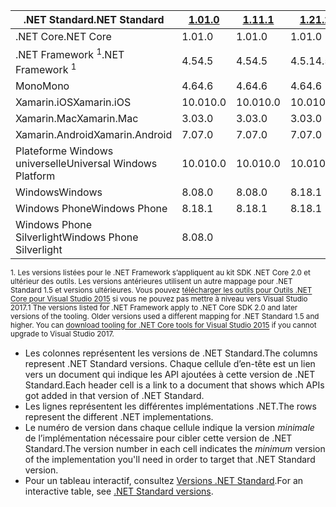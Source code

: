 | <span data-ttu-id="1c0f6-101">.NET Standard</span><span class="sxs-lookup"><span data-stu-id="1c0f6-101">.NET Standard</span></span>              | <span data-ttu-id="1c0f6-102">[1.0]</span><span class="sxs-lookup"><span data-stu-id="1c0f6-102">[1.0]</span></span> | <span data-ttu-id="1c0f6-103">[1.1]</span><span class="sxs-lookup"><span data-stu-id="1c0f6-103">[1.1]</span></span>  | <span data-ttu-id="1c0f6-104">[1.2]</span><span class="sxs-lookup"><span data-stu-id="1c0f6-104">[1.2]</span></span> | <span data-ttu-id="1c0f6-105">[1.3]</span><span class="sxs-lookup"><span data-stu-id="1c0f6-105">[1.3]</span></span> | <span data-ttu-id="1c0f6-106">[1.4]</span><span class="sxs-lookup"><span data-stu-id="1c0f6-106">[1.4]</span></span> | <span data-ttu-id="1c0f6-107">[1.5]</span><span class="sxs-lookup"><span data-stu-id="1c0f6-107">[1.5]</span></span>      | <span data-ttu-id="1c0f6-108">[1.6]</span><span class="sxs-lookup"><span data-stu-id="1c0f6-108">[1.6]</span></span>      | <span data-ttu-id="1c0f6-109">[2.0]</span><span class="sxs-lookup"><span data-stu-id="1c0f6-109">[2.0]</span></span>      |
|----------------------------|-------|--------|-------|-------|-------|------------|------------|------------|
| <span data-ttu-id="1c0f6-110">.NET Core</span><span class="sxs-lookup"><span data-stu-id="1c0f6-110">.NET Core</span></span>                  | <span data-ttu-id="1c0f6-111">1.0</span><span class="sxs-lookup"><span data-stu-id="1c0f6-111">1.0</span></span>   | <span data-ttu-id="1c0f6-112">1.0</span><span class="sxs-lookup"><span data-stu-id="1c0f6-112">1.0</span></span>    | <span data-ttu-id="1c0f6-113">1.0</span><span class="sxs-lookup"><span data-stu-id="1c0f6-113">1.0</span></span>   | <span data-ttu-id="1c0f6-114">1.0</span><span class="sxs-lookup"><span data-stu-id="1c0f6-114">1.0</span></span>   | <span data-ttu-id="1c0f6-115">1.0</span><span class="sxs-lookup"><span data-stu-id="1c0f6-115">1.0</span></span>   | <span data-ttu-id="1c0f6-116">1.0</span><span class="sxs-lookup"><span data-stu-id="1c0f6-116">1.0</span></span>        | <span data-ttu-id="1c0f6-117">1.0</span><span class="sxs-lookup"><span data-stu-id="1c0f6-117">1.0</span></span>        | <span data-ttu-id="1c0f6-118">2.0</span><span class="sxs-lookup"><span data-stu-id="1c0f6-118">2.0</span></span>        |
| <span data-ttu-id="1c0f6-119">.NET Framework <sup>1</sup></span><span class="sxs-lookup"><span data-stu-id="1c0f6-119">.NET Framework <sup>1</sup></span></span>| <span data-ttu-id="1c0f6-120">4.5</span><span class="sxs-lookup"><span data-stu-id="1c0f6-120">4.5</span></span>   | <span data-ttu-id="1c0f6-121">4.5</span><span class="sxs-lookup"><span data-stu-id="1c0f6-121">4.5</span></span>    | <span data-ttu-id="1c0f6-122">4.5.1</span><span class="sxs-lookup"><span data-stu-id="1c0f6-122">4.5.1</span></span> | <span data-ttu-id="1c0f6-123">4.6</span><span class="sxs-lookup"><span data-stu-id="1c0f6-123">4.6</span></span>   | <span data-ttu-id="1c0f6-124">4.6.1</span><span class="sxs-lookup"><span data-stu-id="1c0f6-124">4.6.1</span></span> | <span data-ttu-id="1c0f6-125">4.6.1</span><span class="sxs-lookup"><span data-stu-id="1c0f6-125">4.6.1</span></span>      | <span data-ttu-id="1c0f6-126">4.6.1</span><span class="sxs-lookup"><span data-stu-id="1c0f6-126">4.6.1</span></span>      | <span data-ttu-id="1c0f6-127">4.6.1</span><span class="sxs-lookup"><span data-stu-id="1c0f6-127">4.6.1</span></span>      |
| <span data-ttu-id="1c0f6-128">Mono</span><span class="sxs-lookup"><span data-stu-id="1c0f6-128">Mono</span></span>                       | <span data-ttu-id="1c0f6-129">4.6</span><span class="sxs-lookup"><span data-stu-id="1c0f6-129">4.6</span></span>   | <span data-ttu-id="1c0f6-130">4.6</span><span class="sxs-lookup"><span data-stu-id="1c0f6-130">4.6</span></span>    | <span data-ttu-id="1c0f6-131">4.6</span><span class="sxs-lookup"><span data-stu-id="1c0f6-131">4.6</span></span>   | <span data-ttu-id="1c0f6-132">4.6</span><span class="sxs-lookup"><span data-stu-id="1c0f6-132">4.6</span></span>   | <span data-ttu-id="1c0f6-133">4.6</span><span class="sxs-lookup"><span data-stu-id="1c0f6-133">4.6</span></span>   | <span data-ttu-id="1c0f6-134">4.6</span><span class="sxs-lookup"><span data-stu-id="1c0f6-134">4.6</span></span>        | <span data-ttu-id="1c0f6-135">4.6</span><span class="sxs-lookup"><span data-stu-id="1c0f6-135">4.6</span></span>        | <span data-ttu-id="1c0f6-136">5,4</span><span class="sxs-lookup"><span data-stu-id="1c0f6-136">5.4</span></span>        |
| <span data-ttu-id="1c0f6-137">Xamarin.iOS</span><span class="sxs-lookup"><span data-stu-id="1c0f6-137">Xamarin.iOS</span></span>                | <span data-ttu-id="1c0f6-138">10.0</span><span class="sxs-lookup"><span data-stu-id="1c0f6-138">10.0</span></span>  | <span data-ttu-id="1c0f6-139">10.0</span><span class="sxs-lookup"><span data-stu-id="1c0f6-139">10.0</span></span>   | <span data-ttu-id="1c0f6-140">10.0</span><span class="sxs-lookup"><span data-stu-id="1c0f6-140">10.0</span></span>  | <span data-ttu-id="1c0f6-141">10.0</span><span class="sxs-lookup"><span data-stu-id="1c0f6-141">10.0</span></span>  | <span data-ttu-id="1c0f6-142">10.0</span><span class="sxs-lookup"><span data-stu-id="1c0f6-142">10.0</span></span>  | <span data-ttu-id="1c0f6-143">10.0</span><span class="sxs-lookup"><span data-stu-id="1c0f6-143">10.0</span></span>       | <span data-ttu-id="1c0f6-144">10.0</span><span class="sxs-lookup"><span data-stu-id="1c0f6-144">10.0</span></span>       | <span data-ttu-id="1c0f6-145">10.14</span><span class="sxs-lookup"><span data-stu-id="1c0f6-145">10.14</span></span>      |
| <span data-ttu-id="1c0f6-146">Xamarin.Mac</span><span class="sxs-lookup"><span data-stu-id="1c0f6-146">Xamarin.Mac</span></span>                | <span data-ttu-id="1c0f6-147">3.0</span><span class="sxs-lookup"><span data-stu-id="1c0f6-147">3.0</span></span>   | <span data-ttu-id="1c0f6-148">3.0</span><span class="sxs-lookup"><span data-stu-id="1c0f6-148">3.0</span></span>    | <span data-ttu-id="1c0f6-149">3.0</span><span class="sxs-lookup"><span data-stu-id="1c0f6-149">3.0</span></span>   | <span data-ttu-id="1c0f6-150">3.0</span><span class="sxs-lookup"><span data-stu-id="1c0f6-150">3.0</span></span>   | <span data-ttu-id="1c0f6-151">3.0</span><span class="sxs-lookup"><span data-stu-id="1c0f6-151">3.0</span></span>   | <span data-ttu-id="1c0f6-152">3.0</span><span class="sxs-lookup"><span data-stu-id="1c0f6-152">3.0</span></span>        | <span data-ttu-id="1c0f6-153">3.0</span><span class="sxs-lookup"><span data-stu-id="1c0f6-153">3.0</span></span>        | <span data-ttu-id="1c0f6-154">3.8</span><span class="sxs-lookup"><span data-stu-id="1c0f6-154">3.8</span></span>        |
| <span data-ttu-id="1c0f6-155">Xamarin.Android</span><span class="sxs-lookup"><span data-stu-id="1c0f6-155">Xamarin.Android</span></span>            | <span data-ttu-id="1c0f6-156">7.0</span><span class="sxs-lookup"><span data-stu-id="1c0f6-156">7.0</span></span>   | <span data-ttu-id="1c0f6-157">7.0</span><span class="sxs-lookup"><span data-stu-id="1c0f6-157">7.0</span></span>    | <span data-ttu-id="1c0f6-158">7.0</span><span class="sxs-lookup"><span data-stu-id="1c0f6-158">7.0</span></span>   | <span data-ttu-id="1c0f6-159">7.0</span><span class="sxs-lookup"><span data-stu-id="1c0f6-159">7.0</span></span>   | <span data-ttu-id="1c0f6-160">7.0</span><span class="sxs-lookup"><span data-stu-id="1c0f6-160">7.0</span></span>   | <span data-ttu-id="1c0f6-161">7.0</span><span class="sxs-lookup"><span data-stu-id="1c0f6-161">7.0</span></span>        | <span data-ttu-id="1c0f6-162">7.0</span><span class="sxs-lookup"><span data-stu-id="1c0f6-162">7.0</span></span>        | <span data-ttu-id="1c0f6-163">8.0</span><span class="sxs-lookup"><span data-stu-id="1c0f6-163">8.0</span></span>        |
| <span data-ttu-id="1c0f6-164">Plateforme Windows universelle</span><span class="sxs-lookup"><span data-stu-id="1c0f6-164">Universal Windows Platform</span></span> | <span data-ttu-id="1c0f6-165">10.0</span><span class="sxs-lookup"><span data-stu-id="1c0f6-165">10.0</span></span>  | <span data-ttu-id="1c0f6-166">10.0</span><span class="sxs-lookup"><span data-stu-id="1c0f6-166">10.0</span></span>   | <span data-ttu-id="1c0f6-167">10.0</span><span class="sxs-lookup"><span data-stu-id="1c0f6-167">10.0</span></span>  | <span data-ttu-id="1c0f6-168">10.0</span><span class="sxs-lookup"><span data-stu-id="1c0f6-168">10.0</span></span>  | <span data-ttu-id="1c0f6-169">10.0</span><span class="sxs-lookup"><span data-stu-id="1c0f6-169">10.0</span></span>  | <span data-ttu-id="1c0f6-170">10.0.16299</span><span class="sxs-lookup"><span data-stu-id="1c0f6-170">10.0.16299</span></span> | <span data-ttu-id="1c0f6-171">10.0.16299</span><span class="sxs-lookup"><span data-stu-id="1c0f6-171">10.0.16299</span></span> | <span data-ttu-id="1c0f6-172">10.0.16299</span><span class="sxs-lookup"><span data-stu-id="1c0f6-172">10.0.16299</span></span> |
| <span data-ttu-id="1c0f6-173">Windows</span><span class="sxs-lookup"><span data-stu-id="1c0f6-173">Windows</span></span>                    | <span data-ttu-id="1c0f6-174">8.0</span><span class="sxs-lookup"><span data-stu-id="1c0f6-174">8.0</span></span>   | <span data-ttu-id="1c0f6-175">8.0</span><span class="sxs-lookup"><span data-stu-id="1c0f6-175">8.0</span></span>    | <span data-ttu-id="1c0f6-176">8.1</span><span class="sxs-lookup"><span data-stu-id="1c0f6-176">8.1</span></span>   |       |       |            |            |            |
| <span data-ttu-id="1c0f6-177">Windows Phone</span><span class="sxs-lookup"><span data-stu-id="1c0f6-177">Windows Phone</span></span>              | <span data-ttu-id="1c0f6-178">8.1</span><span class="sxs-lookup"><span data-stu-id="1c0f6-178">8.1</span></span>   | <span data-ttu-id="1c0f6-179">8.1</span><span class="sxs-lookup"><span data-stu-id="1c0f6-179">8.1</span></span>    | <span data-ttu-id="1c0f6-180">8.1</span><span class="sxs-lookup"><span data-stu-id="1c0f6-180">8.1</span></span>   |       |       |            |            |            |
| <span data-ttu-id="1c0f6-181">Windows Phone Silverlight</span><span class="sxs-lookup"><span data-stu-id="1c0f6-181">Windows Phone Silverlight</span></span>  | <span data-ttu-id="1c0f6-182">8.0</span><span class="sxs-lookup"><span data-stu-id="1c0f6-182">8.0</span></span>   |        |       |       |       |            |            |            |

<span data-ttu-id="1c0f6-183"><sup>1. Les versions listées pour le .NET Framework s’appliquent au kit SDK .NET Core 2.0 et ultérieur des outils. Les versions antérieures utilisent un autre mappage pour .NET Standard 1.5 et versions ultérieures. Vous pouvez [télécharger les outils pour Outils .NET Core pour Visual Studio 2015](https://github.com/dotnet/core/blob/master/release-notes/download-archive.md) si vous ne pouvez pas mettre à niveau vers Visual Studio 2017.</sup></span><span class="sxs-lookup"><span data-stu-id="1c0f6-183"><sup>1 The versions listed for .NET Framework apply to .NET Core SDK 2.0 and later versions of the tooling. Older versions used a different mapping for .NET Standard 1.5 and higher. You can [download tooling for .NET Core tools for Visual Studio 2015](https://github.com/dotnet/core/blob/master/release-notes/download-archive.md) if you cannot upgrade to Visual Studio 2017.</sup></span></span>

- <span data-ttu-id="1c0f6-184">Les colonnes représentent les versions de .NET Standard.</span><span class="sxs-lookup"><span data-stu-id="1c0f6-184">The columns represent .NET Standard versions.</span></span> <span data-ttu-id="1c0f6-185">Chaque cellule d’en-tête est un lien vers un document qui indique les API ajoutées à cette version de .NET Standard.</span><span class="sxs-lookup"><span data-stu-id="1c0f6-185">Each header cell is a link to a document that shows which APIs got added in that version of .NET Standard.</span></span>
- <span data-ttu-id="1c0f6-186">Les lignes représentent les différentes implémentations .NET.</span><span class="sxs-lookup"><span data-stu-id="1c0f6-186">The rows represent the different .NET implementations.</span></span>
- <span data-ttu-id="1c0f6-187">Le numéro de version dans chaque cellule indique la version *minimale* de l’implémentation nécessaire pour cibler cette version de .NET Standard.</span><span class="sxs-lookup"><span data-stu-id="1c0f6-187">The version number in each cell indicates the *minimum* version of the implementation you'll need in order to target that .NET Standard version.</span></span>
- <span data-ttu-id="1c0f6-188">Pour un tableau interactif, consultez [Versions .NET Standard](http://immo.landwerth.net/netstandard-versions/#).</span><span class="sxs-lookup"><span data-stu-id="1c0f6-188">For an interactive table, see [.NET Standard versions](http://immo.landwerth.net/netstandard-versions/#).</span></span>

[1.0]: https://github.com/dotnet/standard/blob/master/docs/versions/netstandard1.0.md
[1.1]: https://github.com/dotnet/standard/blob/master/docs/versions/netstandard1.1.md
[1.2]: https://github.com/dotnet/standard/blob/master/docs/versions/netstandard1.2.md
[1.3]: https://github.com/dotnet/standard/blob/master/docs/versions/netstandard1.3.md
[1.4]: https://github.com/dotnet/standard/blob/master/docs/versions/netstandard1.4.md
[1.5]: https://github.com/dotnet/standard/blob/master/docs/versions/netstandard1.5.md
[1.6]: https://github.com/dotnet/standard/blob/master/docs/versions/netstandard1.6.md
[2.0]: https://github.com/dotnet/standard/blob/master/docs/versions/netstandard2.0.md
